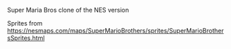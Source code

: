 Super Maria Bros clone of the NES version

Sprites from https://nesmaps.com/maps/SuperMarioBrothers/sprites/SuperMarioBrothersSprites.html
